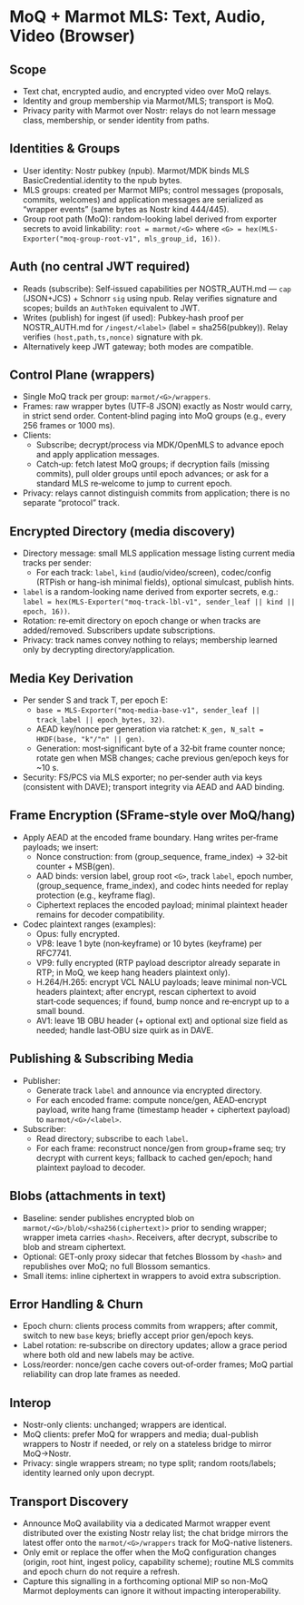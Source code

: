 # MoQ + Marmot MLS: Text, Audio, Video (Browser)

## Scope
- Text chat, encrypted audio, and encrypted video over MoQ relays.
- Identity and group membership via Marmot/MLS; transport is MoQ.
- Privacy parity with Marmot over Nostr: relays do not learn message class, membership, or sender identity from paths.

## Identities & Groups
- User identity: Nostr pubkey (npub). Marmot/MDK binds MLS BasicCredential.identity to the npub bytes.
- MLS groups: created per Marmot MIPs; control messages (proposals, commits, welcomes) and application messages are serialized as “wrapper events” (same bytes as Nostr kind 444/445).
- Group root path (MoQ): random-looking label derived from exporter secrets to avoid linkability: `root = marmot/<G>` where `<G> = hex(MLS-Exporter("moq-group-root-v1", mls_group_id, 16))`.

## Auth (no central JWT required)
- Reads (subscribe): Self‑issued capabilities per NOSTR_AUTH.md — `cap` (JSON+JCS) + Schnorr `sig` using npub. Relay verifies signature and scopes; builds an `AuthToken` equivalent to JWT.
- Writes (publish) for ingest (if used): Pubkey‑hash proof per NOSTR_AUTH.md for `/ingest/<label>` (label = sha256(pubkey)). Relay verifies `(host,path,ts,nonce)` signature with pk.
- Alternatively keep JWT gateway; both modes are compatible.

## Control Plane (wrappers)
- Single MoQ track per group: `marmot/<G>/wrappers`.
- Frames: raw wrapper bytes (UTF‑8 JSON) exactly as Nostr would carry, in strict send order. Content‑blind paging into MoQ groups (e.g., every 256 frames or 1000 ms).
- Clients:
  - Subscribe; decrypt/process via MDK/OpenMLS to advance epoch and apply application messages.
  - Catch‑up: fetch latest MoQ groups; if decryption fails (missing commits), pull older groups until epoch advances; or ask for a standard MLS re‑welcome to jump to current epoch.
- Privacy: relays cannot distinguish commits from application; there is no separate “protocol” track.

## Encrypted Directory (media discovery)
- Directory message: small MLS application message listing current media tracks per sender:
  - For each track: `label`, `kind` (audio/video/screen), codec/config (RTPish or hang-ish minimal fields), optional simulcast, publish hints.
- `label` is a random-looking name derived from exporter secrets, e.g.: `label = hex(MLS-Exporter("moq-track-lbl-v1", sender_leaf || kind || epoch, 16))`.
- Rotation: re‑emit directory on epoch change or when tracks are added/removed. Subscribers update subscriptions.
- Privacy: track names convey nothing to relays; membership learned only by decrypting directory/application.

## Media Key Derivation
- Per sender S and track T, per epoch E:
  - `base = MLS-Exporter("moq-media-base-v1", sender_leaf || track_label || epoch_bytes, 32)`.
  - AEAD key/nonce per generation via ratchet: `K_gen, N_salt = HKDF(base, "k"/"n" || gen)`.
  - Generation: most‑significant byte of a 32‑bit frame counter nonce; rotate gen when MSB changes; cache previous gen/epoch keys for ~10 s.
- Security: FS/PCS via MLS exporter; no per‑sender auth via keys (consistent with DAVE); transport integrity via AEAD and AAD binding.

## Frame Encryption (SFrame‑style over MoQ/hang)
- Apply AEAD at the encoded frame boundary. Hang writes per‑frame payloads; we insert:
  - Nonce construction: from (group_sequence, frame_index) → 32‑bit counter + MSB(gen).
  - AAD binds: version label, group root `<G>`, track `label`, epoch number, (group_sequence, frame_index), and codec hints needed for replay protection (e.g., keyframe flag).
  - Ciphertext replaces the encoded payload; minimal plaintext header remains for decoder compatibility.
- Codec plaintext ranges (examples):
  - Opus: fully encrypted.
  - VP8: leave 1 byte (non‑keyframe) or 10 bytes (keyframe) per RFC7741.
  - VP9: fully encrypted (RTP payload descriptor already separate in RTP; in MoQ, we keep hang headers plaintext only).
  - H.264/H.265: encrypt VCL NALU payloads; leave minimal non‑VCL headers plaintext; after encrypt, rescan ciphertext to avoid start‑code sequences; if found, bump nonce and re‑encrypt up to a small bound.
  - AV1: leave 1B OBU header (+ optional ext) and optional size field as needed; handle last‑OBU size quirk as in DAVE.

## Publishing & Subscribing Media
- Publisher:
  - Generate track `label` and announce via encrypted directory.
  - For each encoded frame: compute nonce/gen, AEAD‑encrypt payload, write hang frame (timestamp header + ciphertext payload) to `marmot/<G>/<label>`.
- Subscriber:
  - Read directory; subscribe to each `label`.
  - For each frame: reconstruct nonce/gen from group+frame seq; try decrypt with current keys; fallback to cached gen/epoch; hand plaintext payload to decoder.

## Blobs (attachments in text)
- Baseline: sender publishes encrypted blob on `marmot/<G>/blob/<sha256(ciphertext)>` prior to sending wrapper; wrapper imeta carries `<hash>`. Receivers, after decrypt, subscribe to blob and stream ciphertext.
- Optional: GET‑only proxy sidecar that fetches Blossom by `<hash>` and republishes over MoQ; no full Blossom semantics.
- Small items: inline ciphertext in wrappers to avoid extra subscription.

## Error Handling & Churn
- Epoch churn: clients process commits from wrappers; after commit, switch to new `base` keys; briefly accept prior gen/epoch keys.
- Label rotation: re‑subscribe on directory updates; allow a grace period where both old and new labels may be active.
- Loss/reorder: nonce/gen cache covers out‑of‑order frames; MoQ partial reliability can drop late frames as needed.

## Interop
- Nostr-only clients: unchanged; wrappers are identical.
- MoQ clients: prefer MoQ for wrappers and media; dual-publish wrappers to Nostr if needed, or rely on a stateless bridge to mirror MoQ→Nostr.
- Privacy: single wrappers stream; no type split; random roots/labels; identity learned only upon decrypt.

## Transport Discovery
- Announce MoQ availability via a dedicated Marmot wrapper event distributed over the existing Nostr relay list; the chat bridge mirrors the latest offer onto the `marmot/<G>/wrappers` track for MoQ-native listeners.
- Only emit or replace the offer when the MoQ configuration changes (origin, root hint, ingest policy, capability scheme); routine MLS commits and epoch churn do not require a refresh.
- Capture this signalling in a forthcoming optional MIP so non-MoQ Marmot deployments can ignore it without impacting interoperability.
